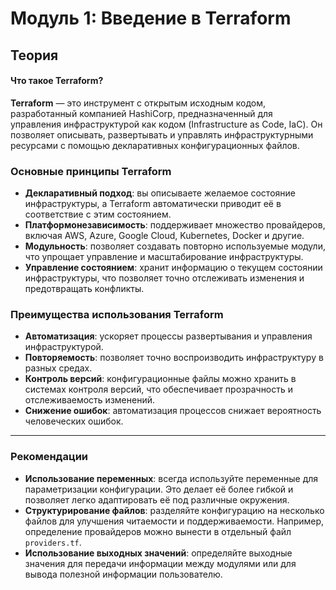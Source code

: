 # Модуль 1: Введение в Terraform

## Теория

#### Что такое Terraform?

**Terraform** — это инструмент с открытым исходным кодом, разработанный компанией HashiCorp, предназначенный для управления инфраструктурой как кодом (Infrastructure as Code, IaC). Он позволяет описывать, развертывать и управлять инфраструктурными ресурсами с помощью декларативных конфигурационных файлов.&#x20;

### Основные принципы Terraform

* **Декларативный подход**: вы описываете желаемое состояние инфраструктуры, а Terraform автоматически приводит её в соответствие с этим состоянием.
* **Платформонезависимость**: поддерживает множество провайдеров, включая AWS, Azure, Google Cloud, Kubernetes, Docker и другие.
* **Модульность**: позволяет создавать повторно используемые модули, что упрощает управление и масштабирование инфраструктуры.
* **Управление состоянием**: хранит информацию о текущем состоянии инфраструктуры, что позволяет точно отслеживать изменения и предотвращать конфликты.

### Преимущества использования Terraform

* **Автоматизация**: ускоряет процессы развертывания и управления инфраструктурой.
* **Повторяемость**: позволяет точно воспроизводить инфраструктуру в разных средах.
* **Контроль версий**: конфигурационные файлы можно хранить в системах контроля версий, что обеспечивает прозрачность и отслеживаемость изменений.
* **Снижение ошибок**: автоматизация процессов снижает вероятность человеческих ошибок.

---

### Рекомендации

* **Использование переменных**: всегда используйте переменные для параметризации конфигурации. Это делает её более гибкой и позволяет легко адаптировать её под различные окружения.
* **Структурирование файлов**: разделяйте конфигурацию на несколько файлов для улучшения читаемости и поддерживаемости. Например, определение провайдеров можно вынести в отдельный файл `providers.tf`.
* **Использование выходных значений**: определяйте выходные значения для передачи информации между модулями или для вывода полезной информации пользователю.
